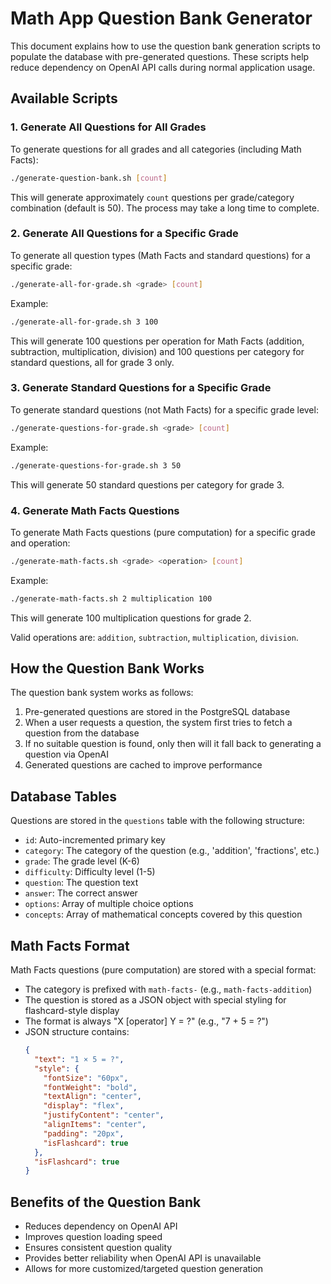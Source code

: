 # Math App Question Bank Generator

This document explains how to use the question bank generation scripts to populate the database with pre-generated questions. These scripts help reduce dependency on OpenAI API calls during normal application usage.

## Available Scripts

### 1. Generate All Questions for All Grades

To generate questions for all grades and all categories (including Math Facts):

```bash
./generate-question-bank.sh [count]
```

This will generate approximately `count` questions per grade/category combination (default is 50). The process may take a long time to complete.

### 2. Generate All Questions for a Specific Grade

To generate all question types (Math Facts and standard questions) for a specific grade:

```bash
./generate-all-for-grade.sh <grade> [count]
```

Example:
```bash
./generate-all-for-grade.sh 3 100
```

This will generate 100 questions per operation for Math Facts (addition, subtraction, multiplication, division) and 100 questions per category for standard questions, all for grade 3 only.

### 3. Generate Standard Questions for a Specific Grade

To generate standard questions (not Math Facts) for a specific grade level:

```bash
./generate-questions-for-grade.sh <grade> [count]
```

Example:
```bash
./generate-questions-for-grade.sh 3 50
```

This will generate 50 standard questions per category for grade 3.

### 4. Generate Math Facts Questions

To generate Math Facts questions (pure computation) for a specific grade and operation:

```bash
./generate-math-facts.sh <grade> <operation> [count]
```

Example:
```bash
./generate-math-facts.sh 2 multiplication 100
```

This will generate 100 multiplication questions for grade 2.

Valid operations are: `addition`, `subtraction`, `multiplication`, `division`.

## How the Question Bank Works

The question bank system works as follows:

1. Pre-generated questions are stored in the PostgreSQL database
2. When a user requests a question, the system first tries to fetch a question from the database
3. If no suitable question is found, only then will it fall back to generating a question via OpenAI
4. Generated questions are cached to improve performance

## Database Tables

Questions are stored in the `questions` table with the following structure:

- `id`: Auto-incremented primary key
- `category`: The category of the question (e.g., 'addition', 'fractions', etc.)
- `grade`: The grade level (K-6)
- `difficulty`: Difficulty level (1-5)
- `question`: The question text
- `answer`: The correct answer
- `options`: Array of multiple choice options
- `concepts`: Array of mathematical concepts covered by this question

## Math Facts Format

Math Facts questions (pure computation) are stored with a special format:

- The category is prefixed with `math-facts-` (e.g., `math-facts-addition`)
- The question is stored as a JSON object with special styling for flashcard-style display
- The format is always "X [operator] Y = ?" (e.g., "7 + 5 = ?")
- JSON structure contains:
  ```json
  {
    "text": "1 × 5 = ?",
    "style": {
      "fontSize": "60px",
      "fontWeight": "bold",
      "textAlign": "center",
      "display": "flex",
      "justifyContent": "center",
      "alignItems": "center",
      "padding": "20px",
      "isFlashcard": true
    },
    "isFlashcard": true
  }
  ```

## Benefits of the Question Bank

- Reduces dependency on OpenAI API
- Improves question loading speed
- Ensures consistent question quality
- Provides better reliability when OpenAI API is unavailable
- Allows for more customized/targeted question generation